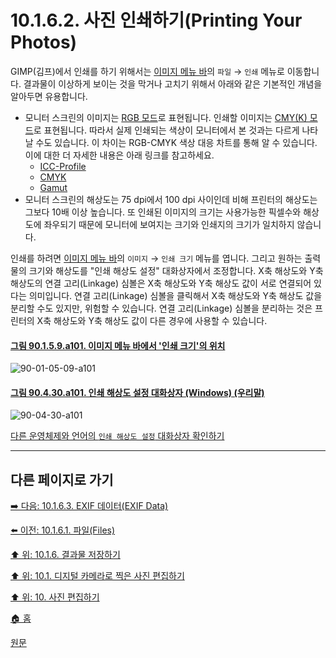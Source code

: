 # 10.1.6.2. 사진 인쇄하기(Printing Your Photos)
GIMP(김프)에서 인쇄를 하기 위해서는 [이미지 메뉴 바](./03-02-04-02-image-menu.md)의 `파일` → `인쇄` 메뉴로 이동합니다. 결과물이 이상하게 보이는 것을 막거나 고치기 위해서 아래와 같은 기본적인 개념을 알아두면 유용합니다.

- 모니터 스크린의 이미지는 [RGB 모드](./05-01-image-types.md#05-01-s1)로 표현됩니다. 인쇄할 이미지는 [CMY(K) 모드](./05-01-image-types.md#05-01-s4)로 표현됩니다. 따라서 실제 인쇄되는 색상이 모니터에서 본 것과는 다르게 나타날 수도 있습니다. 이 차이는 RGB-CMYK 색상 대응 차트를 통해 알 수 있습니다. 이에 대한 더 자세한 내용은 아래 링크를 참고하세요.
   - [ICC-Profile](https://en.wikipedia.org/wiki/ICC_profile)
   - [CMYK](https://en.wikipedia.org/wiki/CMYK_color_model)
   - [Gamut](https://en.wikipedia.org/wiki/Gamut)
- 모니터 스크린의 해상도는 75 dpi에서 100 dpi 사이인데 비해 프린터의 해상도는 그보다 10배 이상 높습니다. 또 인쇄된 이미지의 크기는 사용가능한 픽셀수와 해상도에 좌우되기 때문에 모니터에 보여지는 크기와 인쇄지의 크기가 일치하지 않습니다.

[comment]: <> (TODO 위 위키내용을 파악하여 이 장에서 설명한 내용과 관련된 것들을 정리해야 함)

인쇄를 하려면 [이미지 메뉴 바](./03-02-04-02-image-menu.md)의 `이미지` → `인쇄 크기` 메뉴를 엽니다. 그리고 원하는 출력물의 크기와 해상도를 "인쇄 해상도 설정" 대화상자에서 조정합니다. X축 해상도와 Y축 해상도의 연결 고리(Linkage) 심볼은 X축 해상도와 Y축 해상도 값이 서로 연결되어 있다는 의미입니다. 연결 고리(Linkage) 심볼을 클릭해서 X축 해상도와 Y축 해상도 값을 분리할 수도 있지만, 위험할 수 있습니다. 연결 고리(Linkage) 심볼을 분리하는 것은 프린터의 X축 해상도와 Y축 해상도 값이 다른 경우에 사용할 수 있습니다.

<a id="90-01-05-09-a101"></a>

#### [그림 90.1.5.9.a101. 이미지 메뉴 바에서 '인쇄 크기'의 위치](./90-01-05-09-print_size.md#90-01-05-09-a101)
![90-01-05-09-a101](https://github.com/wonder13662/gimp/assets/15767104/e0860f85-9f68-4778-becb-23e3e6d62ac8)

<a id="90-04-30-a101"></a>

#### [그림 90.4.30.a101. 인쇄 해상도 설정 대화상자 (Windows) (우리말)](./90-04-30-set_image_print_resolution.md#90-04-30-a101)
![90-04-30-a101](https://github.com/wonder13662/gimp/assets/15767104/6f4138fe-b944-4a86-bd46-9b30ddd4181c)

[다른 운영체제와 언어의 `인쇄 해상도 설정` 대화상자 확인하기](./90-04-30-set_image_print_resolution.md#90-04-30-a102)

***

## 다른 페이지로 가기

[➡️ 다음: 10.1.6.3. EXIF 데이터(EXIF Data)](./10-01-06-03-exif_data.md)

[⬅️ 이전: 10.1.6.1. 파일(Files)](./10-01-06-01-files.md)

[⬆️ 위: 10.1.6. 결과물 저장하기](./10-01-06-00-saving_your_results.md)

[⬆️ 위: 10.1. 디지털 카메라로 찍은 사진 편집하기](./10-01-00-working-with-digital-camera-photos.md)

[⬆️ 위: 10. 사진 편집하기](./10-00-enhancing-photographs.md)

[🏠 홈](./00-home.md)

[원문](https://docs.gimp.org/2.10/ko/gimp-imaging-photos.html#gimp-using-photography-printing)
